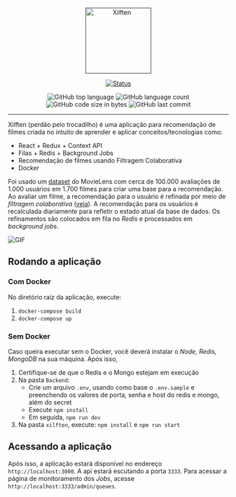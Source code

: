 <p align="center">
  <a href="" rel="noopener">     
 <img height=150px src="https://drive.google.com/uc?export=view&id=1p33hb4K1mLQXiaHG38nmje8z-P4BOw6j" alt="Xilften"></a>
</p>

<div align="center">

[![Status](https://img.shields.io/badge/status-active-success.svg)]()

  <img alt="GitHub top language" src="https://img.shields.io/github/languages/top/Marcoozvn/Xilften">
  
  <img alt="GitHub language count" src="https://img.shields.io/github/languages/count/Marcoozvn/Xilften">
  
  <img alt="GitHub code size in bytes" src="https://img.shields.io/github/languages/code-size/Marcoozvn/Xilften">
  
  <img alt="GitHub last commit" src="https://img.shields.io/github/last-commit/Marcoozvn/Xilften">

</div>

---

Xilften (perdão pelo trocadilho) é uma aplicação para recomendação de filmes criada no intuito de aprender e aplicar conceitos/tecnologias como:
+ React + Redux + Context API
+ Filas + Redis + Background Jobs
+ Recomendação de filmes usando Filtragem Colaborativa
+ Docker

Foi usado um [dataset](https://grouplens.org/datasets/movielens/100k/) do MovieLens com cerca de 100.000 avaliações de 1.000 usuários em 1.700 filmes para criar uma base para a recomendação. Ao avaliar um filme, a recomendação para o usuário é refinada por meio de *filtragem colaborativa* ([veja](https://lamfo-unb.github.io/2018/09/29/Sistemas-de-Recomenda%C3%A7%C3%A3o-usando-Collaborative-Filtering/)). A recomendação para os usuários é recalculada diariamente para refletir o estado atual da base de dados. Os refinamentos são colocados em fila no *Redis* e processados em *background jobs*.

![GIF](https://drive.google.com/uc?export=view&id=1NeXgy3a8HhLXomRu0cisRgKYyMhMOl8P)

## Rodando a aplicação

### Com Docker

No diretório raiz da aplicação, execute:

1. `docker-compose build`
2. `docker-compose up`

### Sem Docker

Caso queira executar sem o Docker, você deverá instalar o *Node, Redis, MongoDB* na sua máquina. Após isso, 
1. Certifique-se de que o Redis e o Mongo estejam em execução
2. Na pasta `Backend`:
   - Crie um arquivo `.env`, usando como base o `.env.sample` e preenchendo os valores de porta, senha e host do redis e mongo, além do secret
   - Execute `npm install`
   - Em seguida, `npm run dev`
3. Na pasta `xilften`, execute: `npm install` e `npm run start`

## Acessando a aplicação 

Após isso, a aplicação estará disponível no endereço `http://localhost:3000`. A api estará escutando a porta `3333`. Para acessar a página de monitoramento dos *Jobs*, acesse `http://localhost:3333/admin/queues`.

